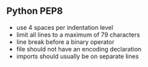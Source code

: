 ## Python PEP8

- use 4 spaces per indentation level
- limit all lines to a maximum of 79 characters
- line break before a binary operator
- file should not have an encoding declaration
- imports should usually be on separate lines
